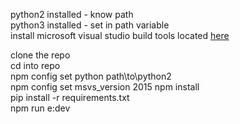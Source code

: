 python2 installed - know path  
python3 installed - set in path variable  
install microsoft visual studio build tools located [here](http://go.microsoft.com/fwlink/?LinkId=691126)

clone the repo  
cd into repo  
npm config set python path\to\python2  
npm config set msvs_version 2015
npm install  
pip install -r requirements.txt  
npm run e:dev  
